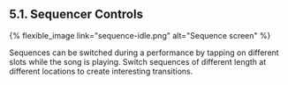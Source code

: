 ---
---

## 5.1. Sequencer Controls

{% flexible_image link="sequence-idle.png" alt="Sequence screen" %}

Sequences can be switched during a performance by tapping on different slots while the song is playing. Switch sequences of different length at different locations to create interesting transitions.
